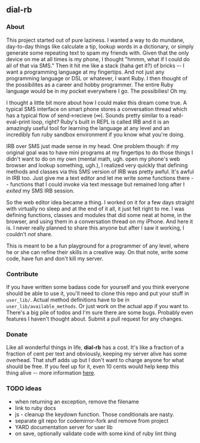 ## dial-rb

### About

This project started out of pure laziness. I wanted a way to do mundane, day-to-day things like
calculate a tip, lookup words in a dictionary, or simply generate some repeating text to spam 
my friends with. Given that the only device on me at all times is my phone, I thought "hmmm, what
if I could do all of that via SMS." Then it hit me like a stack (haha get it?) of bricks -- I want
a programming language at my fingertips. And not just any programming language or DSL or whatever, 
I want Ruby. I then thought of the possibilites as a career and hobby programmer. The entire Ruby
language would be in my pocket everywhere I go. The possibilies! Oh my.

I thought a little bit more about how I could make this dream come true. A typical SMS interface
on smart phone stores a conversation thread which has a typical flow of send->recieve (∞). Sounds 
pretty similar to a read-eval-print loop, right? Ruby's built in REPL is called IRB and it is 
an amazingly useful tool for learning the language at any level and an incredibly fun ruby sandbox
environment if you know what you're doing. 

IRB over SMS just made sense in my head. One problem though: if my original goal was to have mini
programs at my fingertips to do those things I didn't want to do on my own (mental math, ugh. open 
my phone's web browser and lookup something, ugh.), I realized very quickly that defining methods
and classes via this SMS version of IRB was pretty awful. It's awful in IRB too. Just give me a 
text editor and let me write some functions there -- functions that I could invoke via text message 
but remained long after I *exited* my SMS IRB session. 

So the web editor idea became a thing. I worked on it for a few days straight with virtually no 
sleep and at the end of it all, it just felt right to me. I was defining functions, classes and 
modules that did some neat at home, in the browser, and using them in a conversation thread on my 
iPhone. And here it is. I never really planned to share this anyone but after I saw it working, I 
couldn't *not* share. 

This is meant to be a fun playground for a programmer of any level, where he or she can refine their 
skills in a creative way. On that note, write some code, have fun and don't kill my server.

### Contribute

If you have written some badass code for yourself and you think everyone should be able to use it, 
you'll need to clone this repo and put your stuff in `user_lib/`. Actual method definitions have to 
be in `user_lib/available_methods`. Or just work on the actual app if you want to. There's a big pile 
of todos and I'm sure there are some bugs. Probably even features I haven't thought about. Submit a 
pull request for any changes.

### Donate

Like all wonderful things in life, **dial-rb** has a cost. It's like a fraction of a fraction of cent 
per text and obviously, keeping my server alive has some overhead. That stuff adds up but I don't want 
to charge anyone for what should be free. If you feel up for it, even 10 cents would help keep this  
thing alive -- more information [here](https://www.gittip.com/jguest/).

### TODO ideas
* when returning an exception, remove the filename
* link to ruby docs
* js - cleanup the keydown function. Those conditionals are nasty.
* separate git repo for codemirror-fork and remove from project
* YARD documentation server for user lib
* on save, optionally validate code with some kind of ruby lint thing
